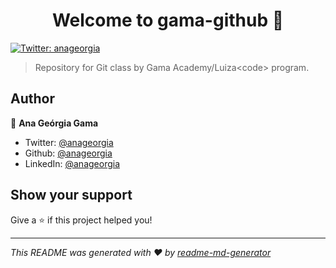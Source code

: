<h1 align="center">Welcome to gama-github 👋</h1>
<p>
  <a href="https://twitter.com/anageorgia" target="_blank">
    <img alt="Twitter: anageorgia" src="https://img.shields.io/twitter/follow/anageorgia.svg?style=social" />
  </a>
</p>

> Repository for Git class by Gama Academy/Luiza\<code\> program.

## Author

👤 **Ana Geórgia Gama**

* Twitter: [@anageorgia](https://twitter.com/anageorgia)
* Github: [@anageorgia](https://github.com/anageorgia)
* LinkedIn: [@anageorgia](https://linkedin.com/in/anageorgia)

## Show your support

Give a ⭐️ if this project helped you!

***
_This README was generated with ❤️ by [readme-md-generator](https://github.com/kefranabg/readme-md-generator)_
